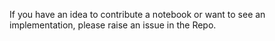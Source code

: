 If you have an idea to contribute a notebook or want to see an implementation, please raise an issue in the Repo.
